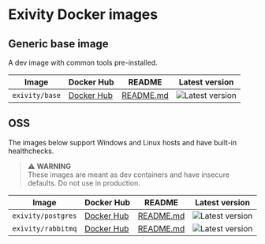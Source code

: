 # Exivity Docker images

## Generic base image

A dev image with common tools pre-installed.

| Image | Docker Hub | README | Latest version |
|-------|------------|--------|----------------|
| `exivity/base` | [Docker Hub](https://hub.docker.com/r/exivity/base) | [README.md](base/README.md) | ![Latest version](https://img.shields.io/docker/v/exivity/base?sort=semver) |

## OSS

The images below support Windows and Linux hosts and have built-in healthchecks.

> ⚠ **WARNING**  
> These images are meant as dev containers and have insecure defaults. Do not
> use in production.

| Image | Docker Hub | README | Latest version |
|-------|------------|--------|----------------|
| `exivity/postgres` | [Docker Hub](https://hub.docker.com/r/exivity/postgres) | [README.md](postgres/README.md) | ![Latest version](https://img.shields.io/docker/v/exivity/postgres?sort=semver) |
| `exivity/rabbitmq` | [Docker Hub](https://hub.docker.com/r/exivity/rabbitmq) | [README.md](rabbitmq/README.md) | ![Latest version](https://img.shields.io/docker/v/exivity/rabbitmq?sort=semver) |

